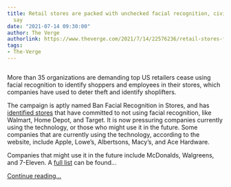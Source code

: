```yaml
---
title: Retail stores are packed with unchecked facial recognition, civil rights organizations
  say
date: "2021-07-14 09:30:00"
author: The Verge
authorlink: https://www.theverge.com/2021/7/14/22576236/retail-stores-facial-recognition-civil-rights-organizations-ban
tags:
- The-Verge
---
```

<figure>
      <img alt="" src="https://cdn.vox-cdn.com/thumbor/a_NeFN0pdTvkvxwKZXa2ms2ANlg=/0x0:2040x1360/1310x873/cdn.vox-cdn.com/uploads/chorus_image/image/69579594/acastro_210512_1777_deepfake_0002.0.jpg" />
    </figure>

  <p id="FQXGSy">More than 35 organizations are demanding top US retailers cease using facial recognition to identify shoppers and employees in their stores, which companies have used to deter theft and identify shoplifters.</p>
<p id="L7yrN9">The campaign is aptly named Ban Facial Recognition in Stores, and has <a href="https://www.banfacialrecognition.com/stores/">identified stores</a> that have committed to not using facial recognition, like Walmart, Home Depot, and Target. It is now pressuring companies currently using the technology, or those who might use it in the future. Some companies that are currently using the technology, according to the website, include Apple, Lowe’s, Albertsons, Macy’s, and Ace Hardware. </p>
<p id="pse3ix">Companies that might use it in the future include McDonalds, Walgreens, and 7-Eleven. A <a href="https://www.banfacialrecognition.com/stores/">full list</a> can be found...</p>
  <p>
    <a href="https://www.theverge.com/2021/7/14/22576236/retail-stores-facial-recognition-civil-rights-organizations-ban">Continue reading&hellip;</a>
  </p>